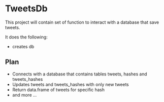 # TweetsDb

This project will contain set of function to interact with a database
that save tweets.

It does the following:

* creates db


## Plan

* Connects with a database that contains tables tweets, hashes and tweets_hashes
* Updates tweets and tweets_hashes with only new tweets
* Return data.frame of tweets for specific hash
* and more ...
